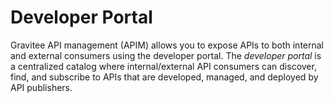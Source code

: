 # Developer Portal

Gravitee API management (APIM) allows you to expose APIs to both internal and external consumers using the developer portal. The _developer portal_ is a centralized catalog where internal/external API consumers can discover, find, and subscribe to APIs that are developed, managed, and deployed by API publishers.&#x20;
